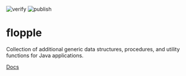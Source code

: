 ![verify](https://github.com/kkorolyov/flopple/workflows/verify/badge.svg)
![publish](https://github.com/kkorolyov/flopple/workflows/publish/badge.svg)

# flopple

Collection of additional generic data structures, procedures, and utility functions for Java applications.

[Docs](https://kkorolyov.github.io/flopple/)
